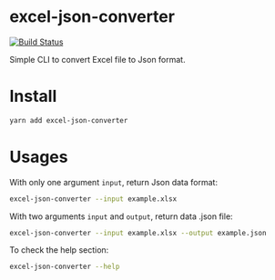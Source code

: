 # excel-json-converter

[![Build Status](https://api.travis-ci.com/6LpUkQSgQm/excel-json-converter.svg?branch=main&status=started)](https://api.travis-ci.com/6LpUkQSgQm/excel-json-converter.svg?branch=main&status=started)

Simple CLI to convert Excel file to Json format.

# Install

```bash
yarn add excel-json-converter
```

# Usages

With only one argument `input`, return Json data format:

```bash
excel-json-converter --input example.xlsx
```

With two arguments `input` and `output`, return data .json file:

```bash
excel-json-converter --input example.xlsx --output example.json
```

To check the help section:

```bash
excel-json-converter --help
```
